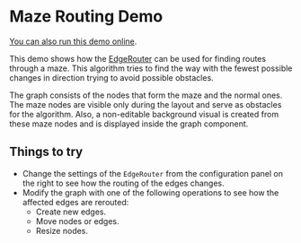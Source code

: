 <!--
 //////////////////////////////////////////////////////////////////////////////
 // @license
 // This demo file is part of yFiles for HTML 2.3.0.3.
 // Use is subject to license terms.
 //
 // Copyright (c) 2000-2020 by yWorks GmbH, Vor dem Kreuzberg 28,
 // 72070 Tuebingen, Germany. All rights reserved.
 //
 //////////////////////////////////////////////////////////////////////////////
-->
# Maze Routing Demo

[You can also run this demo online](https://live.yworks.com/demos/layout/mazerouting/index.html).

This demo shows how the [EdgeRouter](https://docs.yworks.com/yfileshtml/#/api/EdgeRouter) can be used for finding routes through a maze. This algorithm tries to find the way with the fewest possible changes in direction trying to avoid possible obstacles.

The graph consists of the nodes that form the maze and the normal ones. The maze nodes are visible only during the layout and serve as obstacles for the algorithm. Also, a non-editable background visual is created from these maze nodes and is displayed inside the graph component.

## Things to try

- Change the settings of the `EdgeRouter` from the configuration panel on the right to see how the routing of the edges changes.
- Modify the graph with one of the following operations to see how the affected edges are rerouted:
  - Create new edges.
  - Move nodes or edges.
  - Resize nodes.
